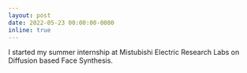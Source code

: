 ```yaml
---
layout: post
date: 2022-05-23 00:00:00-0000
inline: true
---
```


I started my summer internship at Mistubishi Electric Research Labs on Diffusion based Face Synthesis.